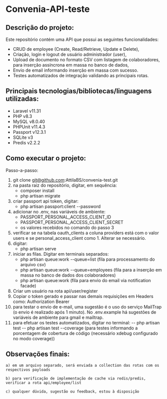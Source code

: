 # Convenia-API-teste

## Descrição do projeto:
  Este repositório contém uma API que possui as seguintes funcionalidades: 
 - CRUD de employee (Create, Read/Retrieve, Update e Delete),
 - Criação, login e logout de usuário administrador (user),
 - Upload de documento no formato CSV com listagem de colaboradores, para inserção assíncrona em massa no banco de dados,
 - Envio de email informando inserção em massa com sucesso.
 - Testes automatizados de integração validando as principais rotas.

## Principais tecnologias/bibliotecas/linguagens utilizadas:
  - Laravel v11.31
  - PHP v8.3
  - MySQL v8.0.40
  - PHPUnit v11.4.3
  - Passport v12.3.1
  - SQLite v3
  - Predis v2.2.2

## Como executar o projeto:
  Passo-a-passo:
   1. git clone git@github.com:AttilaBS/convenia-test.git
   2. na pasta raiz do repositório, digitar, em sequência:
      - composer install
      - php artisan migrate
   3. criar passport api token, digitar:
      - php artisan passport:client --password
   4. adicionar no .env, nas variáveis de ambiente:
      - PASSPORT_PERSONAL_ACCESS_CLIENT_ID
      - PASSPORT_PERSONAL_ACCESS_CLIENT_SECRET
      - os valores recebidos no comando do passo 3
   5. verificar se na tabela oauth_clients a coluna providers está com o valor users e se personal_access_client como 1.
    Alterar se necessário.
   6. digitar:
      - php artisan serve
   7. iniciar as filas. Digitar em terminais separados:
      - php artisan queue:work --queue=list         (fila para processamento do arquivo csv)
      - php artisan queue:work --queue=employees    (fila para a inserção em massa no banco de dados dos colaboradores)
      - php artisan queue:work                      (fila para envio do email via notification facade)
   8. Criar um usuário na rota api/user/register
   9. Copiar o token gerado e passar nas demais requisições em Headers como: Authorization Bearer <token>
   10. para testar o envio de e-mail, uma sugestão é o uso do serviço MailTrap (o envio é realizado após 1 minuto).
      No .env.example há sugestões de variáveis de ambiente para gmail e mailtrap.
   11. para efetuar os testes automatizados, digitar no terminal:
      -- php artisan test
      -- php artisan test --coverage        (para testes informando a porcentagem de cobertura de código (necessário xdebug configurado no modo coverage))
   
## Observações finais:
    a) em um arquivo separado, será enviada a collection das rotas com os respectivos payloads

    b) para verificação de implementação de cache via redis/predis, verificar a rota api/employee/list

    c) qualquer dúvida, sugestão ou feedback, estou à disposição
